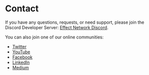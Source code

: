 # Contact

If you have any questions, requests, or need support, please join the Discord Developer Server: [Effect Network Discord](https://discord.gg/effectnetwork).

You can also join one of our online communities:

<ul class="menu-list">
<li><a href="https://twitter.com/effectaix" target="_blank"><i class="fab fa-twitter"></i> Twitter</a></li>
<li><a href="https://www.youtube.com/channel/UCWzHpI310baipgvVMCxcwHA" target="_blank"><i class="fab fa-youtube"></i> YouTube</a></li>
<li><a href="https://www.facebook.com/effectai" target="_blank"><i class="fab fa-facebook"></i> Facebook</a></li>
<li><a href="https://www.linkedin.com/company/effectai" target="_blank"><i class="fab fa-linkedin"></i> LinkedIn</a></li>
<li><a href="https://medium.com/effect-ai" target="_blank"><i class="fab fa-medium"></i> Medium</a></li>
</ul>
